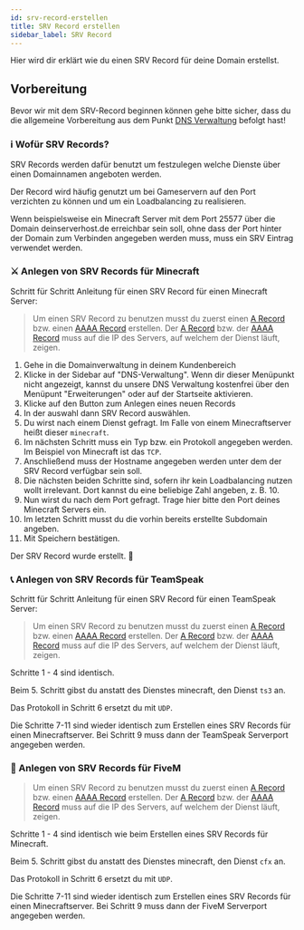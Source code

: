 ```yaml
---
id: srv-record-erstellen
title: SRV Record erstellen
sidebar_label: SRV Record
---
```

Hier wird dir erklärt wie du einen SRV Record für deine Domain erstellst.

## Vorbereitung
Bevor wir mit dem SRV-Record beginnen können gehe bitte sicher, dass du die allgemeine Vorbereitung aus dem Punkt [DNS Verwaltung](dns-allgemein.md) befolgt hast!

### ℹ Wofür SRV Records?
SRV Records werden dafür benutzt um festzulegen welche Dienste über einen Domainnamen angeboten werden. 

Der Record wird häufig genutzt um bei Gameservern auf den Port verzichten zu können und um ein Loadbalancing zu realisieren.

Wenn beispielsweise ein Minecraft Server mit dem Port 25577 über die Domain deinserverhost.de erreichbar sein soll, ohne dass der Port hinter der Domain zum Verbinden angegeben werden muss, muss ein SRV Eintrag verwendet werden.

### ⚔ Anlegen von SRV Records für Minecraft
Schritt für Schritt Anleitung für einen SRV Record für einen Minecraft Server:

> Um einen SRV Record zu benutzen musst du zuerst einen [A Record](a-record-erstellen.md) bzw. einen [AAAA Record](aaaa-record-erstellen.md) erstellen. Der [A Record](a-record-erstellen.md) bzw. der [AAAA Record](aaaa-record-erstellen.md) muss auf die IP des Servers, auf welchem der Dienst läuft, zeigen.

1. Gehe in die Domainverwaltung in deinem Kundenbereich
2. Klicke in der Sidebar auf "DNS-Verwaltung". Wenn dir dieser Menüpunkt nicht angezeigt, kannst du unsere DNS Verwaltung kostenfrei über den Menüpunt "Erweiterungen" oder auf der Startseite aktivieren.
3. Klicke auf den Button zum Anlegen eines neuen Records
4. In der auswahl dann SRV Record auswählen.
5. Du wirst nach einem Dienst gefragt. Im Falle von einem Minecraftserver heißt dieser `minecraft`.
6. Im nächsten Schritt muss ein Typ bzw. ein Protokoll angegeben werden. Im Beispiel von Minecraft ist das `TCP`.            
7. Anschließend muss der Hostname angegeben werden unter dem der SRV Record verfügbar sein soll.
8. Die nächsten beiden Schritte sind, sofern ihr kein Loadbalancing nutzen wollt irrelevant. Dort kannst du eine beliebige Zahl angeben, z. B. 10.
9. Nun wirst du nach dem Port gefragt. Trage hier bitte den Port deines Minecraft Servers ein.
10. Im letzten Schritt musst du die vorhin bereits erstellte Subdomain angeben.
11. Mit Speichern bestätigen.

Der SRV Record wurde erstellt. 🎉 

### 📞 Anlegen von SRV Records für TeamSpeak
Schritt für Schritt Anleitung für einen SRV Record für einen TeamSpeak Server:

> Um einen SRV Record zu benutzen musst du zuerst einen [A Record](a-record-erstellen.md) bzw. einen [AAAA Record](aaaa-record-erstellen.md) erstellen. Der [A Record](a-record-erstellen.md) bzw. der [AAAA Record](aaaa-record-erstellen.md) muss auf die IP des Servers, auf welchem der Dienst läuft, zeigen.

Schritte 1 - 4 sind identisch.

Beim 5. Schritt gibst du anstatt des Dienstes minecraft, den Dienst `ts3` an.

Das Protokoll in Schritt 6 ersetzt du mit `UDP`.

Die Schritte 7-11 sind wieder identisch zum Erstellen eines SRV Records für einen Minecraftserver. Bei Schritt 9 muss dann der TeamSpeak Serverport angegeben werden.

### 🔫 Anlegen von SRV Records für FiveM

> Um einen SRV Record zu benutzen musst du zuerst einen [A Record](a-record-erstellen.md) bzw. einen [AAAA Record](aaaa-record-erstellen.md) erstellen. Der [A Record](a-record-erstellen.md) bzw. der [AAAA Record](aaaa-record-erstellen.md) muss auf die IP des Servers, auf welchem der Dienst läuft, zeigen.

Schritte 1 - 4 sind identisch wie beim Erstellen eines SRV Records für Minecraft.

Beim 5. Schritt gibst du anstatt des Dienstes minecraft, den Dienst `cfx` an.

Das Protokoll in Schritt 6 ersetzt du mit `UDP`.

Die Schritte 7-11 sind wieder identisch zum Erstellen eines SRV Records für einen Minecraftserver. Bei Schritt 9 muss dann der FiveM Serverport angegeben werden.